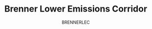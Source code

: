 ---
position: "Use Cases"

subtitle: "BRENNERLEC"
title: "**Brenner Lower Emissions Corridor**"
description: "BrennerLEC aims to make transit vehicle traffic on the Brenner axis more respectful of the health of the resident population and more compatible with the characteristics of the area, in order to protect the special Alpine environment it passes through."
btn_link: "/use-cases-brennerlec"
btn_label: Read more
img_back: "/img/use-cases/ODH-usecase-Brennerlec-image-01.jpg"

category: "Mobility"
dark: false
partial: "text-imgs-icon.html"
---